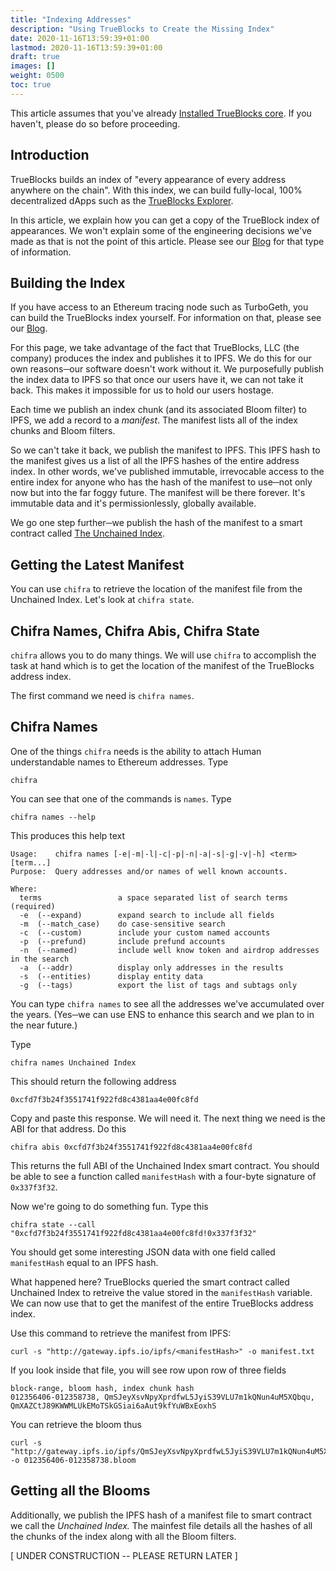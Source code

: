 ```yaml
---
title: "Indexing Addresses"
description: "Using TrueBlocks to Create the Missing Index"
date: 2020-11-16T13:59:39+01:00
lastmod: 2020-11-16T13:59:39+01:00
draft: true
images: []
weight: 0500
toc: true
---
```


This article assumes that you've already [Installed TrueBlocks core](/docs/prologue/installing/). If you haven't, please do so before proceeding.

## Introduction

TrueBlocks builds an index of "every appearance of every address anywhere on the chain". With this index, we can build fully-local, 100% decentralized dApps such as the [TrueBlocks Explorer](https://github.com/TrueBlocks/trueblocks-explorer).

In this article, we explain how you can get a copy of the TrueBlock index of appearances. We won't explain some of the engineering decisions we've made as that is not the point of this article. Please see our [Blog](/blog/) for that type of information.

## Building the Index

If you have access to an Ethereum tracing node such as TurboGeth, you can build the TrueBlocks index yourself. For information on that, please see our [Blog](/blog/).

For this page, we take advantage of the fact that TrueBlocks, LLC (the company) produces the index and publishes it to IPFS. We do this for our own reasons─our software doesn't work without it.
We purposefully publish the index data to IPFS so that once our users have it, we can not take it back. This makes it impossible for us to hold our users hostage.

Each time we publish an index chunk (and its associated Bloom filter) to IPFS, we add a record to a _manifest_. The manifest lists all of the index chunks and Bloom filters.

So we can't take it back, we publish the manifest to IPFS. This IPFS hash to the manifest gives us a list of all the IPFS hashes of the entire address index.
In other words, we've published immutable, irrevocable access to the entire index for anyone who has the hash of the manifest to use─not only now but into the far foggy future.
The manifest will be there forever. It's immutable data and it's permissionlessly, globally available.

We go one step further─we publish the hash of the manifest to a smart contract called [The Unchained Index](http://unchainedindex.io).

## Getting the Latest Manifest

You can use `chifra` to retrieve the location of the manifest file from the Unchained Index. Let's look at `chifra state`.

## Chifra Names, Chifra Abis, Chifra State

`chifra` allows you to do many things. We will use `chifra` to accomplish the task at hand which is to get the location of the manifest of the TrueBlocks address index.

The first command we need is `chifra names`.

## Chifra Names

One of the things `chifra` needs is the ability to attach Human understandable names to Ethereum addresses. Type

```shell
chifra
```

You can see that one of the commands is `names`. Type

```shell
chifra names --help
```

This produces this help text

```shell
Usage:    chifra names [-e|-m|-l|-c|-p|-n|-a|-s|-g|-v|-h] <term> [term...]
Purpose:  Query addresses and/or names of well known accounts.

Where:
  terms                 a space separated list of search terms (required)
  -e  (--expand)        expand search to include all fields
  -m  (--match_case)    do case-sensitive search
  -c  (--custom)        include your custom named accounts
  -p  (--prefund)       include prefund accounts
  -n  (--named)         include well know token and airdrop addresses in the search
  -a  (--addr)          display only addresses in the results
  -s  (--entities)      display entity data
  -g  (--tags)          export the list of tags and subtags only
```

You can type `chifra names` to see all the addresses we've accumulated over the years. (Yes─we can use ENS to enhance this search and we plan to in the near future.)

Type

```shell
chifra names Unchained Index
```

This should return the following address

```shell
0xcfd7f3b24f3551741f922fd8c4381aa4e00fc8fd
```

Copy and paste this response. We will need it. The next thing we need is the ABI for that address. Do this

```shell
chifra abis 0xcfd7f3b24f3551741f922fd8c4381aa4e00fc8fd
```

This returns the full ABI of the Unchained Index smart contract. You should be able to see a function called `manifestHash` with a four-byte signature of `0x337f3f32`.

Now we're going to do something fun. Type this

```shell
chifra state --call "0xcfd7f3b24f3551741f922fd8c4381aa4e00fc8fd!0x337f3f32"
```

You should get some interesting JSON data with one field called `manifestHash` equal to an IPFS hash.

What happened here? TrueBlocks queried the smart contract called Unchained Index to retreive the value stored in the `manifestHash` variable. We can now use that to get the manifest of the entire TrueBlocks address index.

Use this command to retrieve the manifest from IPFS:

```shell
curl -s "http://gateway.ipfs.io/ipfs/<manifestHash>" -o manifest.txt
```

If you look inside that file, you will see row upon row of three fields

```shell
block-range, bloom hash, index chunk hash
012356406-012358738, QmSJeyXsvNpyXprdfwL5JyiS39VLU7m1kQNun4uM5XQbqu, QmXAZCtJ89KWWMLUkEMoTSkGSiai6aAut9kfYuWBxEoxhS
```

You can retrieve the bloom thus

```shell
curl -s "http://gateway.ipfs.io/ipfs/QmSJeyXsvNpyXprdfwL5JyiS39VLU7m1kQNun4uM5XQbqu" -o 012356406-012358738.bloom
```

## Getting all the Blooms

Additionally, we publish the IPFS hash of a manifest file to smart contract we call the _Unchained Index._ The mainfest file details all the hashes of all the chunks of the index along with all the Bloom filters.

[ UNDER CONSTRUCTION -- PLEASE RETURN LATER ]
